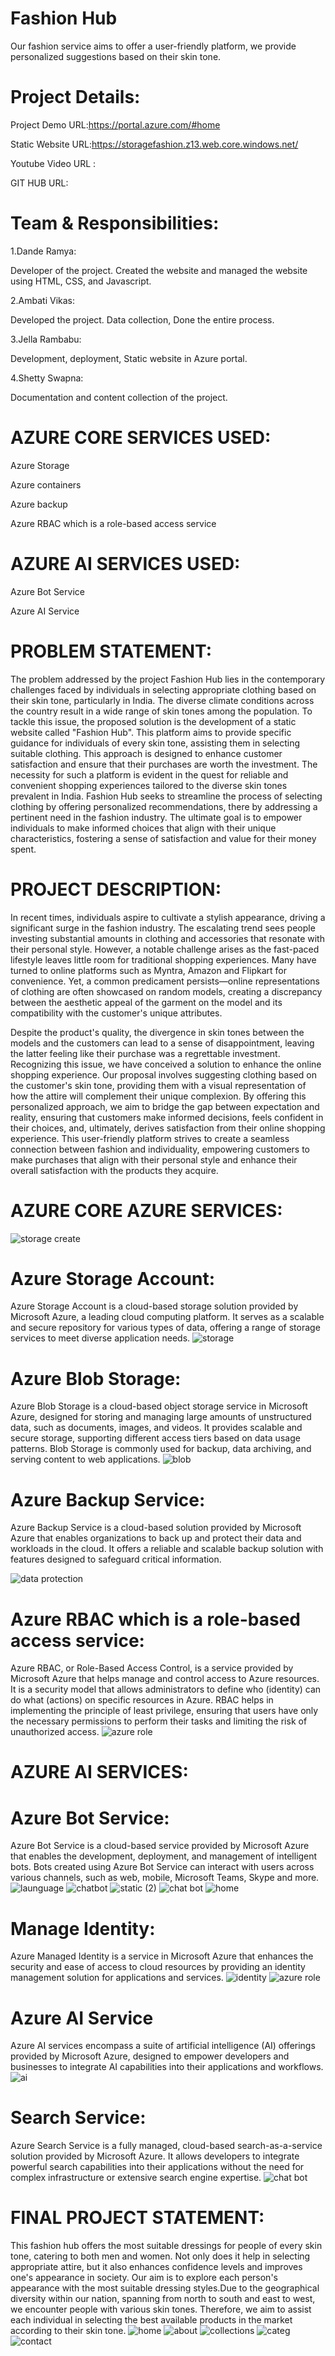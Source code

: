 # Fashion Hub

Our fashion service aims to offer a user-friendly platform, we provide personalized suggestions based on their skin tone.

# Project Details:
Project Demo URL:https://portal.azure.com/#home

Static Website URL:https://storagefashion.z13.web.core.windows.net/

Youtube Video URL :

GIT HUB URL:


# Team & Responsibilities:
1.Dande Ramya:

Developer of the project. Created the website and managed the website using HTML, CSS, and Javascript.

2.Ambati Vikas:

Developed the project. Data collection, Done the entire process.

3.Jella Rambabu:

Development, deployment, Static website in Azure portal.

4.Shetty Swapna:

Documentation and content collection of the project.

# AZURE CORE SERVICES USED:
Azure Storage

Azure containers

Azure backup

Azure RBAC which is a role-based access service

# AZURE AI SERVICES USED:
Azure Bot Service

Azure AI  Service

# PROBLEM STATEMENT:
The problem addressed by the project Fashion Hub lies in the contemporary challenges faced by individuals in selecting appropriate clothing based on their skin tone, particularly in India. The diverse climate conditions across the country result in a wide range of skin tones among the population. To tackle this issue, the proposed solution is the development of a static website called "Fashion Hub". This platform aims to provide specific guidance for individuals of every skin tone, assisting them in selecting suitable clothing. This approach is designed to enhance customer satisfaction and ensure that their purchases are worth the investment. The necessity for such a platform is evident in the quest for reliable and convenient shopping experiences tailored to the diverse skin tones prevalent in India. Fashion Hub seeks to streamline the process of selecting clothing by offering personalized recommendations, there by addressing a pertinent need in the fashion industry. The ultimate goal is to empower individuals to make informed choices that align with their unique characteristics, fostering a sense of satisfaction and value for their money spent.

# PROJECT DESCRIPTION:
In recent times, individuals aspire to cultivate a stylish appearance, driving a significant surge in the fashion industry. The escalating trend sees people investing substantial amounts in clothing and accessories that resonate with their personal style. However, a notable challenge arises as the fast-paced lifestyle leaves little room for traditional shopping experiences. Many have turned to online platforms such as Myntra, Amazon and Flipkart for convenience. Yet, a common predicament persists—online representations of clothing are often showcased on random models, creating a discrepancy between the aesthetic appeal of the garment on the model and its compatibility with the customer's unique attributes.

Despite the product's quality, the divergence in skin tones between the models and the customers can lead to a sense of disappointment, leaving the latter feeling like their purchase was a regrettable investment. Recognizing this issue, we have conceived a solution to enhance the online shopping experience. Our proposal involves suggesting clothing based on the customer's skin tone, providing them with a visual representation of how the attire will complement their unique complexion. By offering this personalized approach, we aim to bridge the gap between expectation and reality, ensuring that customers make informed decisions, feels confident in their choices, and, ultimately, derives satisfaction from their online shopping experience. This user-friendly platform strives to create a seamless connection between fashion and individuality, empowering customers to make purchases that align with their personal style and enhance their overall satisfaction with the products they acquire.

# AZURE CORE AZURE SERVICES:
![storage create](https://github.com/Ramyadande/fashion-hub/assets/158995179/88ed5ce7-0ff0-44de-8184-1fd3da7c2731)

# Azure Storage Account:
Azure Storage Account is a cloud-based storage solution provided by Microsoft Azure, a leading cloud computing platform. It serves as a scalable and secure repository for various types of data, offering a range of storage services to meet diverse application needs.
![storage](https://github.com/Ramyadande/fashion-hub/assets/158995179/9aab91da-8ada-460c-b145-556928cd24d0) 

# Azure Blob Storage:
Azure Blob Storage is a cloud-based object storage service in Microsoft Azure, designed for storing and managing large amounts of unstructured data, such as documents, images, and videos. It provides scalable and secure storage, supporting different access tiers based on data usage patterns. Blob Storage is commonly used for backup, data archiving, and serving content to web applications.
![blob](https://github.com/Ramyadande/fashion-hub/assets/158995179/9fcd1dec-ec2b-4a07-8930-47d38eb01608) 

# Azure Backup Service:
Azure Backup Service is a cloud-based solution provided by Microsoft Azure that enables organizations to back up and protect their data and workloads in the cloud. It offers a reliable and scalable backup solution with features designed to safeguard critical information.

![data protection](https://github.com/Ramyadande/fashion-hub/assets/158997187/2652edcc-4e16-495b-99b9-78d4ef7b7002)



# Azure RBAC which is a role-based access service:
Azure RBAC, or Role-Based Access Control, is a service provided by Microsoft Azure that helps manage and control access to Azure resources. It is a security model that allows administrators to define who (identity) can do what (actions) on specific resources in Azure. RBAC helps in implementing the principle of least privilege, ensuring that users have only the necessary permissions to perform their tasks and limiting the risk of unauthorized access.
![azure role](https://github.com/Ramyadande/fashion-hub/assets/158997187/104d7302-0b38-4648-87a3-6ead958fc6ca)


# AZURE AI SERVICES:


# Azure Bot Service:
Azure Bot Service is a cloud-based service provided by Microsoft Azure that enables the development, deployment, and management of intelligent bots. Bots created using Azure Bot Service can interact with users across various channels, such as web, mobile, Microsoft Teams, Skype and more.
![launguage](https://github.com/Ramyadande/fashion-hub/assets/158997187/6593a3df-85cc-4df1-bf3a-6f6883a3100e)
![chatbot](https://github.com/Ramyadande/fashion-hub/assets/158997187/8fd1264a-c757-4181-a979-2e8fe405ad4a)
![static (2)](https://github.com/Ramyadande/fashion-hub/assets/158997187/d6aab671-09fb-4dc8-9781-611606219957)
![chat bot](https://github.com/Ramyadande/fashion-hub/assets/158997187/b69692f8-450d-48ff-b71d-c8adb35995dd)
![home](https://github.com/Ramyadande/fashion-hub/assets/158997187/e277a23e-c340-414e-9ce0-15dc49f2724c)








# Manage Identity:
Azure Managed Identity is a service in Microsoft Azure that enhances the security and ease of access to cloud resources by providing an identity management solution for applications and services.
![identity](https://github.com/Ramyadande/fashion-hub/assets/158997187/a271f2aa-7070-49e3-994c-5514338ed393)
![azure role](https://github.com/Ramyadande/fashion-hub/assets/158997187/fbf71884-a293-4343-86ab-2b2e289c857b)



# Azure AI Service
Azure AI services encompass a suite of artificial intelligence (AI) offerings provided by Microsoft Azure, designed to empower developers and businesses to integrate AI capabilities into their applications and workflows.
![ai](https://github.com/Ramyadande/fashion-hub/assets/158997187/a36ef0ae-6895-4080-9195-e811db5913c9)


# Search Service:
Azure Search Service is a fully managed, cloud-based search-as-a-service solution provided by Microsoft Azure. It allows developers to integrate powerful search capabilities into their applications without the need for complex infrastructure or extensive search engine expertise.
![chat bot](https://github.com/Ramyadande/fashion-hub/assets/158997187/1641c71d-4238-49db-8c1e-a43524018d10)



# FINAL PROJECT STATEMENT:
This fashion hub offers the most suitable dressings for people of every skin tone, catering to both men and women. Not only does it help in selecting appropriate attire, but it also enhances confidence levels and improves one's appearance in society. Our aim is to explore each person's appearance with the most suitable dressing styles.Due to the geographical diversity within our nation, spanning from north to south and east to west, we encounter people with various skin tones. Therefore, we aim to assist each individual in selecting the best available products in the market according to their skin tone.
![home](https://github.com/Ramyadande/fashion-hub/assets/158997187/509a270a-7c53-4c79-a510-38bc4c5e28c2)
![about](https://github.com/Ramyadande/fashion-hub/assets/158997187/029a859c-3943-4e70-8cfd-03138e57ff0e)
![collections](https://github.com/Ramyadande/fashion-hub/assets/158997187/95feb34f-0b6e-4403-8a5c-574875c744dd)
![categ](https://github.com/Ramyadande/fashion-hub/assets/158997187/b6990ea9-67b4-4283-ac1e-5f2ac8539de0)
![contact](https://github.com/Ramyadande/fashion-hub/assets/158997187/43cc43a5-048f-457a-9ad7-801586eda895)





